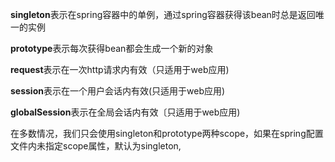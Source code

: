 **singleton**表示在spring容器中的单例，通过spring容器获得该bean时总是返回唯一的实例

**prototype**表示每次获得bean都会生成一个新的对象

**request**表示在一次http请求内有效（只适用于web应用)

**session**表示在一个用户会话内有效(只适用于web应用)

**globalSession**表示在全局会话内有效〔只适用于web应用)

在多数情况，我们只会使用singleton和prototype两种scope，如果在spring配置文件内未指定scope属性，默认为singleton,
